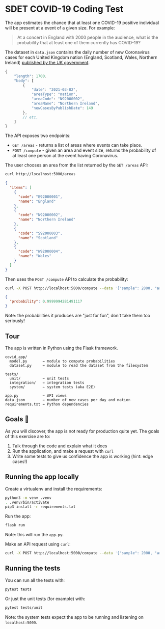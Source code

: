 # SDET COVID-19 Coding Test

The app estimates the chance that at least one COVID-19 positive
individual will be present at a event of a given size. For example:

> At a concert in England with 2000 people in the audience, what is the
> probability that at least one of them currently has COVID-19?

The dataset in `data.json` contains the daily number of new Coronavirus cases
for each United Kingdom nation (England, Scotland, Wales, Northern Ireland)
[published by the UK government](https://coronavirus.data.gov.uk/).

```javascript
{
    "length": 1700,
    "body": [
        {
            "date": "2021-03-02",
            "areaType": "nation",
            "areaCode": "N92000002",
            "areaName": "Northern Ireland",
            "newCasesByPublishDate": 149
        },
        // etc.
    ]
}
```

The API exposes two endpoints:

* `GET /areas` - returns a list of areas where events can take place.
* `POST /compute` - given an area and event size, returns the probability
  of at least one person at the event having Coronavirus.

The user chooses an area from the list returned by the `GET /areas` API:

```bash
curl http://localhost:5000/areas
```

```json
{
  "items": [
    {
      "code": "E92000001",
      "name": "England"
    },
    {
      "code": "N92000002",
      "name": "Northern Ireland"
    },
    {
      "code": "S92000003",
      "name": "Scotland"
    },
    {
      "code": "W92000004",
      "name": "Wales"
    }
  ]
}
```

Then uses the `POST /compute` API to calculate the probability:

```bash
curl -X POST http://localhost:5000/compute --data '{"sample": 2000, "area_code": "E92000001"}'
```

```json
{
  "probability": 0.9999994281491117
}
```

Note: the probabilities it produces are "just for fun", don't take them too seriously!

## Tour

The app is written in Python using the Flask framework.

```
covid_app/
  model.py       ← module to compute probabilities
  dataset.py     ← module to read the dataset from the filesystem

tests/
  unit/          ← unit tests
  integration/   ← integration tests
  system/        ← system tests (aka E2E)

app.py           ← API views
data.json        ← number of new cases per day and nation
requirements.txt ← Python dependencies
```

## Goals 🎯

As you will discover, the app is not ready for production quite yet. The goals of this exercise are to:

1. Talk through the code and explain what it does
2. Run the application, and make a request with `curl`
3. Write some tests to give us confidence the app is working (hint: edge cases!)

## Running the app locally

Create a virtualenv and install the requirements:

```bash
python3 -m venv .venv
. .venv/bin/activate
pip3 install -r requirements.txt
```

Run the app:

```bash
flask run
```

Note: this will run the `app.py`.

Make an API request using `curl`:

```bash
curl -X POST http://localhost:5000/compute --data '{"sample": 2000, "area_code": "E92000001"}'
```

## Running the tests

You can run all the tests with:

```bash
pytest tests
```

Or just the unit tests (for example) with:

```bash
pytest tests/unit
```

Note: the system tests expect the app to be running and listening on `localhost:5000`.
